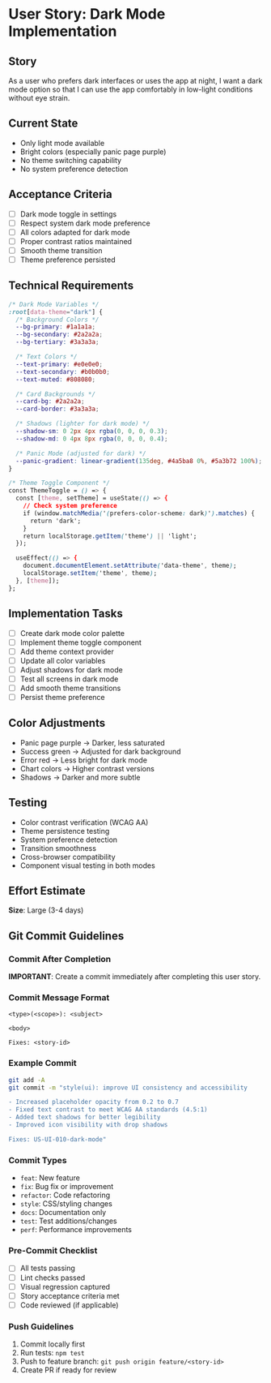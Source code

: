 # User Story: Dark Mode Implementation

## Story
As a user who prefers dark interfaces or uses the app at night, I want a dark mode option so that I can use the app comfortably in low-light conditions without eye strain.

## Current State
- Only light mode available
- Bright colors (especially panic page purple)
- No theme switching capability
- No system preference detection

## Acceptance Criteria
- [ ] Dark mode toggle in settings
- [ ] Respect system dark mode preference
- [ ] All colors adapted for dark mode
- [ ] Proper contrast ratios maintained
- [ ] Smooth theme transition
- [ ] Theme preference persisted

## Technical Requirements
```css
/* Dark Mode Variables */
:root[data-theme="dark"] {
  /* Background Colors */
  --bg-primary: #1a1a1a;
  --bg-secondary: #2a2a2a;
  --bg-tertiary: #3a3a3a;

  /* Text Colors */
  --text-primary: #e0e0e0;
  --text-secondary: #b0b0b0;
  --text-muted: #808080;

  /* Card Backgrounds */
  --card-bg: #2a2a2a;
  --card-border: #3a3a3a;

  /* Shadows (lighter for dark mode) */
  --shadow-sm: 0 2px 4px rgba(0, 0, 0, 0.3);
  --shadow-md: 0 4px 8px rgba(0, 0, 0, 0.4);

  /* Panic Mode (adjusted for dark) */
  --panic-gradient: linear-gradient(135deg, #4a5ba8 0%, #5a3b72 100%);
}

/* Theme Toggle Component */
const ThemeToggle = () => {
  const [theme, setTheme] = useState(() => {
    // Check system preference
    if (window.matchMedia('(prefers-color-scheme: dark)').matches) {
      return 'dark';
    }
    return localStorage.getItem('theme') || 'light';
  });

  useEffect(() => {
    document.documentElement.setAttribute('data-theme', theme);
    localStorage.setItem('theme', theme);
  }, [theme]);
};
```

## Implementation Tasks
- [ ] Create dark mode color palette
- [ ] Implement theme toggle component
- [ ] Add theme context provider
- [ ] Update all color variables
- [ ] Adjust shadows for dark mode
- [ ] Test all screens in dark mode
- [ ] Add smooth theme transitions
- [ ] Persist theme preference

## Color Adjustments
- Panic page purple → Darker, less saturated
- Success green → Adjusted for dark background
- Error red → Less bright for dark mode
- Chart colors → Higher contrast versions
- Shadows → Darker and more subtle

## Testing
- Color contrast verification (WCAG AA)
- Theme persistence testing
- System preference detection
- Transition smoothness
- Cross-browser compatibility
- Component visual testing in both modes

## Effort Estimate
**Size**: Large (3-4 days)

## Git Commit Guidelines

### Commit After Completion
**IMPORTANT**: Create a commit immediately after completing this user story.

### Commit Message Format
```
<type>(<scope>): <subject>

<body>

Fixes: <story-id>
```

### Example Commit
```bash
git add -A
git commit -m "style(ui): improve UI consistency and accessibility

- Increased placeholder opacity from 0.2 to 0.7
- Fixed text contrast to meet WCAG AA standards (4.5:1)
- Added text shadows for better legibility
- Improved icon visibility with drop shadows

Fixes: US-UI-010-dark-mode"
```

### Commit Types
- `feat`: New feature
- `fix`: Bug fix or improvement
- `refactor`: Code refactoring
- `style`: CSS/styling changes
- `docs`: Documentation only
- `test`: Test additions/changes
- `perf`: Performance improvements

### Pre-Commit Checklist
- [ ] All tests passing
- [ ] Lint checks passed
- [ ] Visual regression captured
- [ ] Story acceptance criteria met
- [ ] Code reviewed (if applicable)

### Push Guidelines
1. Commit locally first
2. Run tests: `npm test`
3. Push to feature branch: `git push origin feature/<story-id>`
4. Create PR if ready for review
